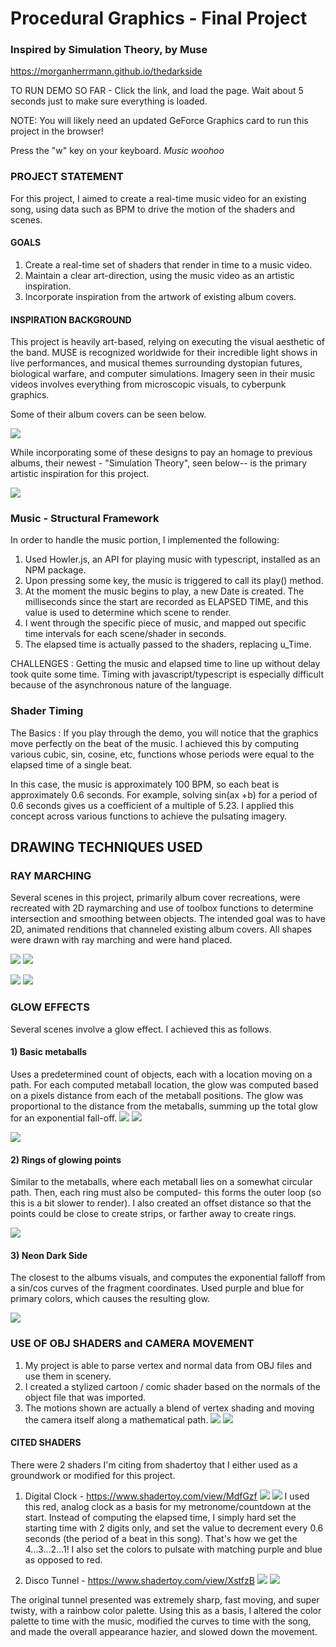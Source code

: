 # Procedural Graphics  - Final Project

### Inspired by Simulation Theory, by Muse

https://morganherrmann.github.io/thedarkside

TO RUN DEMO SO FAR - Click the link, and load the page. Wait about 5 seconds just to make sure everything is loaded.

NOTE: You will likely need an updated GeForce Graphics card to run this project in the browser!

Press the "w" key on your keyboard. *Music woohoo*

### PROJECT STATEMENT

For this project, I aimed to create a real-time music video for an existing song, using data such as BPM to drive the motion of the shaders and scenes.

#### GOALS

1) Create a real-time set of shaders that render in time to a music video.
2) Maintain a clear art-direction, using the music video as an artistic inspiration.
3) Incorporate inspiration from the artwork of existing album covers.

#### INSPIRATION BACKGROUND

This project is heavily art-based, relying on executing the visual aesthetic of the band.  MUSE is recognized worldwide for their incredible light shows in live performances, and musical themes surrounding dystopian futures, biological warfare, and computer simulations.  Imagery seen in their music videos involves everything from microscopic visuals, to cyberpunk graphics.

Some of their album covers can be seen below.

![](muse.jpg)

While incorporating some of these designs to pay an homage to previous albums, their newest - "Simulation Theory", seen below-- is the primary artistic inspiration for this project.

![](simulation.jpg)


### Music - Structural Framework
In order to handle the music portion, I implemented the following:

1) Used Howler.js, an API for playing music with typescript, installed as an NPM package.
2) Upon pressing some key, the music is triggered to call its play() method.
3) At the moment the music begins to play, a new Date is created.  The milliseconds since the start are recorded as ELAPSED TIME, and this value is used to determine which scene to render.
4) I went through the specific piece of music, and mapped out specific time intervals for each scene/shader in seconds.
5) The elapsed time is actually passed to the shaders, replacing u_Time.

CHALLENGES : Getting the music and elapsed time to line up without delay took quite some time.  Timing with javascript/typescript is especially difficult because of the asynchronous nature of the language.

### Shader Timing

The Basics : If you play through the demo, you will notice that the graphics move perfectly on the beat of the music.  I achieved this by computing various cubic, sin, cosine, etc, functions whose periods were equal to the elapsed time of a single beat.  

In this case, the music is approximately 100 BPM, so each beat is approximately 0.6 seconds.
For example, solving sin(ax +b) for a period of 0.6 seconds gives us a coefficient of a multiple of 5.23.  I applied this concept across various functions to achieve the pulsating imagery.


## DRAWING TECHNIQUES USED

### RAY MARCHING
Several scenes in this project, primarily album cover recreations, were recreated with 2D raymarching and use of toolbox functions to determine intersection and smoothing between objects.
The intended goal was to have 2D, animated renditions that channeled existing album covers. 
All shapes were drawn with ray marching and were hand placed.

![](origin.jpg) ![](gif2.gif)

![](uprising.jpg) ![](gif1.gif)

### GLOW EFFECTS

Several scenes involve a glow effect. I achieved this as follows.

#### 1) Basic metaballs
Uses a predetermined count of objects, each with a location moving on a path.  For each computed metaball location, the glow was computed based on a pixels distance from each of the metaball positions.  The glow was proportional to the distance from the metaballs, summing up the total glow for an exponential fall-off.
![](gif3.gif) ![](gif7.gif)

![](dark2.PNG)

#### 2) Rings of glowing points
Similar to the metaballs, where each metaball lies on a somewhat circular path.  Then, each ring must also be computed- this forms the outer loop (so this is a bit slower to render). I also created an offset distance so that the points could be close to create strips, or farther away to create rings.

![](gif4.gif)

#### 3) Neon Dark Side
The closest to the albums visuals, and computes the exponential falloff from a sin/cos curves of the fragment coordinates.  Used purple and blue for primary colors, which causes the resulting glow.

![](gif5.gif)

### USE OF OBJ SHADERS and CAMERA MOVEMENT

1) My project is able to parse vertex and normal data from OBJ files and use them in scenery.
2) I created a stylized cartoon / comic shader based on the normals of the object file that was imported.
3) The motions shown are actually a blend of vertex shading and moving the camera itself along a mathematical path.
![](gif8.gif)
![](dark.PNG)

#### CITED SHADERS
There were 2 shaders I'm citing from shadertoy that I either used as a groundwork or modified for this project.
1) Digital Clock - https://www.shadertoy.com/view/MdfGzf
![](clock2.PNG) ![](clock.PNG)
I used this red, analog clock as a basis for my metronome/countdown at the start. Instead of computing the elapsed time, I simply hard set the starting time with 2 digits only, and set the value to decrement every 0.6 seconds (the period of a beat in this song). That's how we get the 4...3...2...1! I also set the colors to pulsate with matching purple and blue as opposed to red.

2) Disco Tunnel - https://www.shadertoy.com/view/XstfzB
![](tunnel2.PNG) ![](tunnel.PNG)

The original tunnel presented was extremely sharp, fast moving, and super twisty, with a rainbow color palette.  Using this as a basis, I altered the color palette to time with the music, modified the curves to time with the song, and made the overall appearance hazier, and slowed down the movement.



